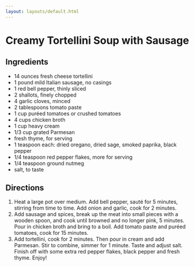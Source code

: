 ```yaml
---
layout: layouts/default.html
---
```


# Creamy Tortellini Soup with Sausage

## Ingredients 

* 14 ounces fresh cheese tortellini
* 1 pound mild Italian sausage, no casings
* 1 red bell pepper, thinly sliced
* 2 shallots, finely chopped
* 4 garlic cloves, minced
* 2 tablespoons tomato paste
* 1 cup puréed tomatoes or crushed tomatoes
* 4 cups chicken broth
* 1 cup heavy cream
* 1/3 cup grated Parmesan
* fresh thyme, for serving
* 1 teaspoon each: dried oregano, dried sage, smoked paprika, black pepper
* 1/4 teaspoon red pepper flakes, more for serving
* 1/4 teaspoon ground nutmeg
* salt, to taste

## Directions

1. Heat a large pot over medium. Add bell pepper, sauté for 5 minutes, stirring from time to time. Add onion and garlic, cook for 2 minutes.
1. Add sausage and spices, break up the meat into small pieces with a wooden spoon, and cook until browned and no longer pink, 5 minutes. Pour in chicken broth and bring to a boil. Add tomato paste and puréed tomatoes, cook for 15 minutes.
1. Add tortellini, cook for 2 minutes. Then pour in cream and add Parmesan. Stir to combine, simmer for 1 minute. Taste and adjust salt. Finish off with some extra red pepper flakes, black pepper and fresh thyme. Enjoy!
